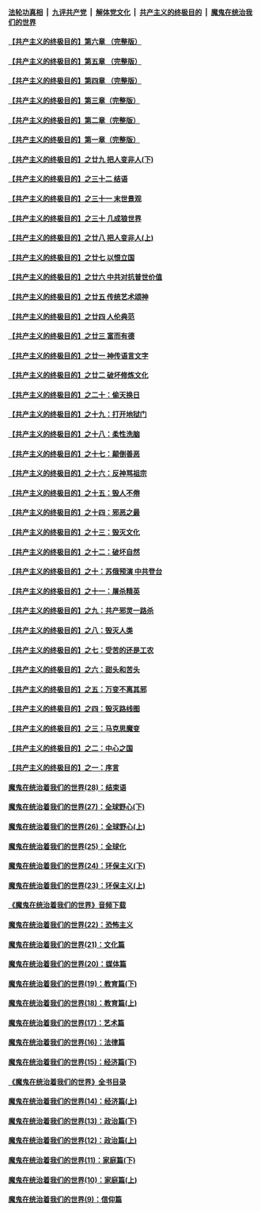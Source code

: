 

####  [法轮功真相](../../../../basic/blob/master/README.md?t=05131831) &nbsp;|&nbsp; [九评共产党](../../../../9ping.md/blob/master/README.md?t=05131831) &nbsp;|&nbsp; [解体党文化](../../../../jtdwh.md/blob/master/README.md?t=05131831)  &nbsp;|&nbsp; [共产主义的终极目的](../../../../gczydzjmd.md/blob/master/README.md?t=05131831) &nbsp;|&nbsp; [魔鬼在统治我们的世界](../../../../mgztzwmdsj.md/blob/master/README.md?t=05131831) 

#### [【共产主义的终极目的】第六章 （完整版）](../pages/nsc422/n11428913.md?t=05131831) 

#### [【共产主义的终极目的】第五章 （完整版）](../pages/nsc422/n11428912.md?t=05131831) 

#### [【共产主义的终极目的】第四章 （完整版）](../pages/nsc422/n11428907.md?t=05131831) 

#### [【共产主义的终极目的】第三章（完整版）](../pages/nsc422/n11428848.md?t=05131831) 

#### [【共产主义的终极目的】第二章（完整版）](../pages/nsc422/n11428831.md?t=05131831) 

#### [【共产主义的终极目的】第一章（完整版）](../pages/nsc422/n11417651.md?t=05131831) 

#### [【共产主义的终极目的】之廿九 把人变非人(下)](../pages/nsc422/n11344140.md?t=05131831) 

#### [【共产主义的终极目的】之三十二 结语](../pages/nsc422/n11360535.md?t=05131831) 

#### [【共产主义的终极目的】之三十一 末世景观](../pages/nsc422/n11351129.md?t=05131831) 

#### [【共产主义的终极目的】之三十 几成狼世界](../pages/nsc422/n11348280.md?t=05131831) 

#### [【共产主义的终极目的】之廿八 把人变非人(上)](../pages/nsc422/n11340492.md?t=05131831) 

#### [【共产主义的终极目的】之廿七 以恨立国](../pages/nsc422/n11336944.md?t=05131831) 

#### [【共产主义的终极目的】之廿六 中共对抗普世价值](../pages/nsc422/n11324785.md?t=05131831) 

#### [【共产主义的终极目的】之廿五 传统艺术颂神](../pages/nsc422/n11296396.md?t=05131831) 

#### [【共产主义的终极目的】之廿四 人伦典范](../pages/nsc422/n11296397.md?t=05131831) 

#### [【共产主义的终极目的】之廿三 富而有德](../pages/nsc422/n11283598.md?t=05131831) 

#### [【共产主义的终极目的】之廿一 神传语言文字](../pages/nsc422/n11263265.md?t=05131831) 

#### [【共产主义的终极目的】之廿二 破坏修炼文化](../pages/nsc422/n11245728.md?t=05131831) 

#### [【共产主义的终极目的】之二十：偷天换日](../pages/nsc422/n11238846.md?t=05131831) 

#### [【共产主义的终极目的】之十九：打开地狱门](../pages/nsc422/n11206376.md?t=05131831) 

#### [【共产主义的终极目的】之十八：柔性洗脑](../pages/nsc422/n11199994.md?t=05131831) 

#### [【共产主义的终极目的】之十七：颠倒善恶](../pages/nsc422/n11179782.md?t=05131831) 

#### [【共产主义的终极目的】之十六：反神骂祖宗](../pages/nsc422/n11166798.md?t=05131831) 

#### [【共产主义的终极目的】之十五：毁人不倦](../pages/nsc422/n11166792.md?t=05131831) 

#### [【共产主义的终极目的】之十四：邪恶之最](../pages/nsc422/n11150249.md?t=05131831) 

#### [【共产主义的终极目的】之十三：毁灭文化](../pages/nsc422/n11135227.md?t=05131831) 

#### [【共产主义的终极目的】之十二：破坏自然](../pages/nsc422/n11135214.md?t=05131831) 

#### [【共产主义的终极目的】之十：苏俄预演 中共登台](../pages/nsc422/n11118424.md?t=05131831) 

#### [【共产主义的终极目的】之十一：屠杀精英](../pages/nsc422/n11118442.md?t=05131831) 

#### [【共产主义的终极目的】之九：共产邪灵一路杀](../pages/nsc422/n11114139.md?t=05131831) 

#### [【共产主义的终极目的】之八：毁灭人类](../pages/nsc422/n11108503.md?t=05131831) 

#### [【共产主义的终极目的】之七：受苦的还是工农](../pages/nsc422/n11101809.md?t=05131831) 

#### [【共产主义的终极目的】之六：甜头和苦头](../pages/nsc422/n11096971.md?t=05131831) 

#### [【共产主义的终极目的】之五：万变不离其邪](../pages/nsc422/n11091285.md?t=05131831) 

#### [【共产主义的终极目的】之四：毁灭路线图](../pages/nsc422/n11086284.md?t=05131831) 

#### [【共产主义的终极目的】之三：马克思魔变](../pages/nsc422/n11061941.md?t=05131831) 

#### [【共产主义的终极目的】之二：中心之国](../pages/nsc422/n11047728.md?t=05131831) 

#### [【共产主义的终极目的】之一：序言](../pages/nsc422/n11086077.md?t=05131831) 

#### [魔鬼在统治着我们的世界(28)：结束语](../pages/nsc422/n10936246.md?t=05131831) 

#### [魔鬼在统治着我们的世界(27)：全球野心(下)](../pages/nsc422/n10928319.md?t=05131831) 

#### [魔鬼在统治着我们的世界(26)：全球野心(上)](../pages/nsc422/n10900318.md?t=05131831) 

#### [魔鬼在统治着我们的世界(25)：全球化](../pages/nsc422/n10788205.md?t=05131831) 

#### [魔鬼在统治着我们的世界(24)：环保主义(下)](../pages/nsc422/n10695307.md?t=05131831) 

#### [魔鬼在统治着我们的世界(23)：环保主义(上)](../pages/nsc422/n10688613.md?t=05131831) 

#### [《魔鬼在统治着我们的世界》音频下载](../pages/nsc422/n10635553.md?t=05131831) 

#### [魔鬼在统治着我们的世界(22)：恐怖主义](../pages/nsc422/n10614727.md?t=05131831) 

#### [魔鬼在统治着我们的世界(21)：文化篇](../pages/nsc422/n10597706.md?t=05131831) 

#### [魔鬼在统治着我们的世界(20)：媒体篇](../pages/nsc422/n10586579.md?t=05131831) 

#### [魔鬼在统治着我们的世界(19)：教育篇(下)](../pages/nsc422/n10564808.md?t=05131831) 

#### [魔鬼在统治着我们的世界(18)：教育篇(上)](../pages/nsc422/n10526970.md?t=05131831) 

#### [魔鬼在统治着我们的世界(17)：艺术篇](../pages/nsc422/n10499093.md?t=05131831) 

#### [魔鬼在统治着我们的世界(16)：法律篇](../pages/nsc422/n10485969.md?t=05131831) 

#### [魔鬼在统治着我们的世界(15)：经济篇(下)](../pages/nsc422/n10469975.md?t=05131831) 

#### [《魔鬼在统治着我们的世界》全书目录](../pages/nsc422/n10464261.md?t=05131831) 

#### [魔鬼在统治着我们的世界(14)：经济篇(上)](../pages/nsc422/n10457370.md?t=05131831) 

#### [魔鬼在统治着我们的世界(13)：政治篇(下)](../pages/nsc422/n10448270.md?t=05131831) 

#### [魔鬼在统治着我们的世界(12)：政治篇(上)](../pages/nsc422/n10444576.md?t=05131831) 

#### [魔鬼在统治着我们的世界(11)：家庭篇(下)](../pages/nsc422/n10440961.md?t=05131831) 

#### [魔鬼在统治着我们的世界(10)：家庭篇(上)](../pages/nsc422/n10435448.md?t=05131831) 

#### [魔鬼在统治着我们的世界(9)：信仰篇](../pages/nsc422/n10432159.md?t=05131831) 

